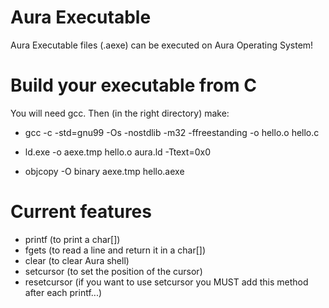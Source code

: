 # Aura Executable
Aura Executable files (.aexe) can be executed on Aura Operating System!

# Build your executable from C
You will need gcc. Then (in the right directory) make:

- gcc -c -std=gnu99 -Os -nostdlib -m32 -ffreestanding -o hello.o hello.c

- ld.exe -o aexe.tmp hello.o aura.ld -Ttext=0x0

- objcopy -O binary aexe.tmp hello.aexe

# Current features
- printf (to print a char[])
- fgets (to read a line and return it in a char[])
- clear (to clear Aura shell)
- setcursor (to set the position of the cursor)
- resetcursor (if you want to use setcursor you MUST add this method after each printf...)
